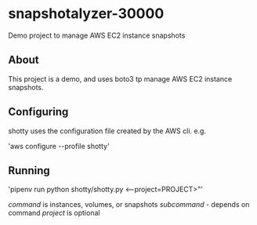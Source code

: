 # snapshotalyzer-30000

Demo project to manage AWS EC2 instance snapshots

## About

This project is a demo, and uses boto3 tp manage AWS EC2 instance snapshots.

## Configuring

shotty uses the configuration file created by the AWS cli. e.g.

'aws configure --profile shotty'

## Running

'pipenv run python shotty/shotty.py <command> <subcommand>
<--project=PROJECT>"'

*command* is instances, volumes, or snapshots
*subcommand* - depends on command
*project* is optional